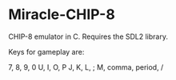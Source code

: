 # Miracle-CHIP-8
CHIP-8 emulator in C.  Requires the SDL2 library.

Keys for gameplay are:

7, 8, 9, 0
U, I, O, P
J, K, L, ;
M, comma, period, /
